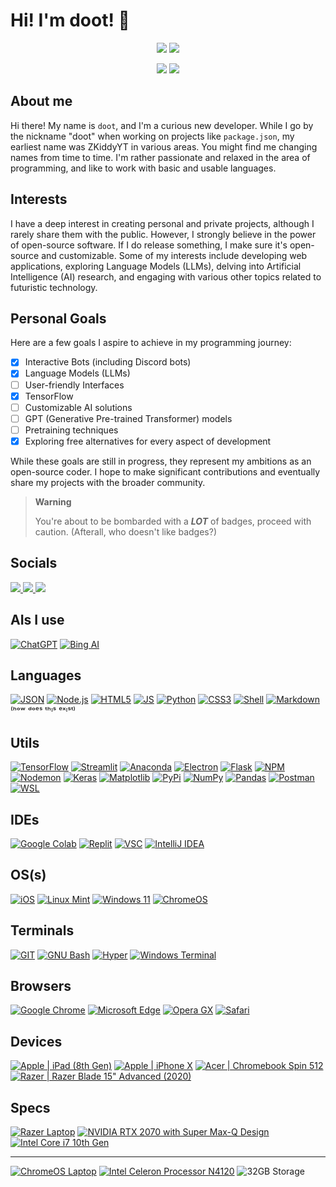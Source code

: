 # Hi! I'm doot! 👋
<p align="center">
  <a href="https://github.com/DenverCoder1/readme-typing-svg"><img src="https://readme-typing-svg.demolab.com?font=Jost&weight=450&duration=2500&pause=250&center=true&vCenter=true&multiline=true&repeat=true&width=435&height=135&lines=Hello+World!+I'm+doot!;I'm+a+curious+new+developer.;I+mainly+use+Python+in+my+code.;However+I+also+am+known+to+use%3A;JavaScript%2C+Node.JS%2C+CSS%2C+HTML%2C+and+more."></a>
  <a><img src="https://github-profile-trophy.vercel.app/?username=gh-doot"></a>
</p>
<p align="center">
	<a><img src="https://github.com/doot9215/doot9215/assets/48828036/e54fe3de-a157-4c5c-b958-916f5f7f66d6"></a>
	<img src="https://github.com/doot9215/doot9215/assets/48828036/f7f19de0-d87e-447e-b611-43c5382d2437">
</p>

## About me
Hi there! My name is `doot`, and I'm a curious new developer. While I go by the nickname "doot" when working on projects like `package.json`, my earliest name was ZKiddyYT in various areas. You might find me changing names from time to time. I'm rather passionate and relaxed in the area of programming, and like to work with basic and usable languages.

## Interests
I have a deep interest in creating personal and private projects, although I rarely share them with the public. However, I strongly believe in the power of open-source software. If I do release something, I make sure it's open-source and customizable. Some of my interests include developing web applications, exploring Language Models (LLMs), delving into Artificial Intelligence (AI) research, and engaging with various other topics related to futuristic technology.

## Personal Goals
Here are a few goals I aspire to achieve in my programming journey:
- [x] Interactive Bots (including Discord bots)
- [x] Language Models (LLMs)
- [ ] User-friendly Interfaces
- [x] TensorFlow
- [ ] Customizable AI solutions
- [ ] GPT (Generative Pre-trained Transformer) models
- [ ] Pretraining techniques
- [x] Exploring free alternatives for every aspect of development

While these goals are still in progress, they represent my ambitions as an open-source coder. I hope to make significant contributions and eventually share my projects with the broader community.

> **Warning**
> 
> You're about to be bombarded with a ***LOT*** of badges, proceed with caution. (Afterall, who doesn't like badges?)
## Socials
<a href="https://mail.google.com/mail/u/0/?fs=1&tf=cm&source=mailto&to=zayan.kiddy@gmail.com">
<img src="https://img.shields.io/badge/Gmail-D14836?style=for-the-badge&logo=gmail&logoColor=white">
</a>
<a href="https://discord.gg/F7wXcGJz">
<img src="https://img.shields.io/badge/Discord-5865F2?style=for-the-badge&logo=discord&logoColor=white">
</a>
<a href="https://reddit.com/u/lolthenubnub"><img src="https://img.shields.io/badge/Reddit-FF4500?style=for-the-badge&logo=reddit&logoColor=white"></a>

## AIs I use
[![ChatGPT](https://img.shields.io/badge/chatGPT-74aa9c?style=for-the-badge&logo=openai&logoColor=white)](https://chat.openai.com)
[![Bing AI](https://img.shields.io/badge/Bing%20AI-258FFA?style=for-the-badge&logo=Microsoft%20Bing&logoColor=white)](https://bing.com/chat)
## Languages
[![JSON](https://img.shields.io/badge/json-5E5C5C?style=for-the-badge&logo=json&logoColor=white)](https://www.json.org/)
[![Node.js](https://img.shields.io/badge/Node.js-339933?style=for-the-badge&logo=nodedotjs&logoColor=white)](https://nodejs.org/en)
[![HTML5](https://img.shields.io/badge/HTML5-E34F26?style=for-the-badge&logo=html5&logoColor=white)](https://html.com/)
[![JS](https://img.shields.io/badge/JavaScript-323330?style=for-the-badge&logo=javascript&logoColor=F7DF1E)](https://www.javascript.com/)
[![Python](https://img.shields.io/badge/Python-FFD43B?style=for-the-badge&logo=python&logoColor=blue)](https://www.python.org/)
[![CSS3](https://img.shields.io/badge/css3-%231572B6.svg?style=for-the-badge&logo=css3&logoColor=white)](https://css3.com/)
[![Shell](https://img.shields.io/badge/Shell_Script-121011?style=for-the-badge&logo=gnu-bash&logoColor=white)](https://www.shellscript.sh/)
[![Markdown](https://img.shields.io/badge/markdown-%23000000.svg?style=for-the-badge&logo=markdown&logoColor=white)](https://www.markdownguide.org/)
<a>⁽ʰᵒʷ ᵈᵒᵉˢ ᵗʰᶦˢ ᵉˣᶦˢᵗ⁾</a>

## Utils
[![TensorFlow](https://img.shields.io/badge/TensorFlow-FF6F00?style=for-the-badge&logo=TensorFlow&logoColor=white)](https://www.tensorflow.org/)
[![Streamlit](https://img.shields.io/badge/Streamlit-FF4B4B?style=for-the-badge&logo=Streamlit&logoColor=white)](https://streamlit.io/)
[![Anaconda](https://camo.githubusercontent.com/b92df6010fa9372dafa7b14aa96fe86d6a8c9175fbc8253b3c044aaa004ecf7e/68747470733a2f2f696d672e736869656c64732e696f2f62616467652f416e61636f6e64612d2532333434413833332e7376673f7374796c653d666f722d7468652d6261646765266c6f676f3d616e61636f6e6461266c6f676f436f6c6f723d7768697465)](https://www.anaconda.com/)
[![Electron](https://camo.githubusercontent.com/7fdbabca7249452643df5e88d7de38d26e94b5ed832defbeb9fd374a76805de4/68747470733a2f2f696d672e736869656c64732e696f2f62616467652f456c656374726f6e2d3139313937303f7374796c653d666f722d7468652d6261646765266c6f676f3d456c656374726f6e266c6f676f436f6c6f723d7768697465)](https://www.electronjs.org/)
[![Flask](https://camo.githubusercontent.com/43c40e9f61f01e780f4cfed5dafda9e3494310ba1b6ea11e20c4949e556a47c3/68747470733a2f2f696d672e736869656c64732e696f2f62616467652f666c61736b2d2532333030302e7376673f7374796c653d666f722d7468652d6261646765266c6f676f3d666c61736b266c6f676f436f6c6f723d7768697465)](https://flask.palletsprojects.com/en/2.3.x/)
[![NPM](https://camo.githubusercontent.com/e1d814ec600df8dc2af0c6a144e7b8578e6803f9ec855f5a829f140409db7788/68747470733a2f2f696d672e736869656c64732e696f2f62616467652f4e504d2d2532334342333833372e7376673f7374796c653d666f722d7468652d6261646765266c6f676f3d6e706d266c6f676f436f6c6f723d7768697465)](https://www.npmjs.com/)
[![Nodemon](https://camo.githubusercontent.com/b8461917fc768add9be8322c0549d8793830a941d32dc3b3d18fa5236b80768c/68747470733a2f2f696d672e736869656c64732e696f2f62616467652f4e4f44454d4f4e2d2532333332333333302e7376673f7374796c653d666f722d7468652d6261646765266c6f676f3d6e6f64656d6f6e266c6f676f436f6c6f723d25424244454144)](https://nodemon.io/)
[![Keras](https://img.shields.io/badge/Keras-FF0000?style=for-the-badge&logo=keras&logoColor=white)](https://keras.io/)
[![Matplotlib](https://img.shields.io/badge/Matplotlib-%23ffffff.svg?style=for-the-badge&logo=Matplotlib&logoColor=black)](https://matplotlib.org/)
[![PyPi](https://img.shields.io/badge/pypi-3775A9?style=for-the-badge&logo=pypi&logoColor=white)](https://pypi.org/)
[![NumPy](https://img.shields.io/badge/numpy-%23013243.svg?style=for-the-badge&logo=numpy&logoColor=white)](https://numpy.org/)
[![Pandas](https://img.shields.io/badge/pandas-%23150458.svg?style=for-the-badge&logo=pandas&logoColor=white)](https://pandas.pydata.org/)
[![Postman](https://img.shields.io/badge/Postman-FF6C37?style=for-the-badge&logo=postman&logoColor=white)](https://www.postman.com/)
[![WSL](https://img.shields.io/badge/WSL-0a97f5?style=for-the-badge&logo=linux&logoColor=white)](https://learn.microsoft.com/en-us/windows/wsl/about)

## IDEs
[![Google Colab](https://img.shields.io/badge/Colab-F9AB00?style=for-the-badge&logo=googlecolab&color=525252)](https://colab.google/)
[![Replit](https://img.shields.io/badge/replit-667881?style=for-the-badge&logo=replit&logoColor=white)](https://repl.it/)
[![VSC](https://img.shields.io/badge/VSCode-0078D4?style=for-the-badge&logo=visual%20studio%20code&logoColor=white)](https://code.visualstudio.com/)
[![IntelliJ IDEA](https://img.shields.io/badge/IntelliJIDEA-000000.svg?style=for-the-badge&logo=intellij-idea&logoColor=white)](https://www.jetbrains.com/idea/)
  
## OS(s)
[![iOS](https://img.shields.io/badge/iOS-000000?style=for-the-badge&logo=ios&logoColor=white)](https://www.apple.com/ios)
[![Linux Mint](https://img.shields.io/badge/Linux_Mint-87CF3E?style=for-the-badge&logo=linux-mint&logoColor=white)](https://linuxmint.com/)
[![Windows 11](https://img.shields.io/badge/Windows_11-0078d4?style=for-the-badge&logo=windows-11&logoColor=white)](https://www.microsoft.com/en-us/windows/windows-11)
[![ChromeOS](https://img.shields.io/badge/chrome%20os-3d89fc?style=for-the-badge&logo=google%20chrome&logoColor=white)](https://www.google.com/chromebook/chrome-os/)

## Terminals
[![GIT](https://img.shields.io/badge/GIT-E44C30?style=for-the-badge&logo=git&logoColor=white)](https://git-scm.com/)
[![GNU Bash](https://img.shields.io/badge/GNU%20Bash-4EAA25?style=for-the-badge&logo=GNU%20Bash&logoColor=white)](https://www.gnu.org/software/bash/)
[![Hyper](https://img.shields.io/badge/Hyper-000000?style=for-the-badge&logo=hyper&logoColor=white)](https://www.hyper.com/)
[![Windows Terminal](https://img.shields.io/badge/windows%20terminal-4D4D4D?style=for-the-badge&logo=windows%20terminal&logoColor=white)](https://apps.microsoft.com/store/detail/windows-terminal/9N0DX20HK701)

## Browsers
[![Google Chrome](https://img.shields.io/badge/Google_chrome-4285F4?style=for-the-badge&logo=Google-chrome&logoColor=white)](https://www.google.com/chrome/)
[![Microsoft Edge](https://img.shields.io/badge/Microsoft_Edge-0078D7?style=for-the-badge&logo=Microsoft-edge&logoColor=white)](https://www.microsoft.com/edge)
[![Opera GX](https://img.shields.io/badge/Opera%20GX-black?style=for-the-badge&logo=Opera&logoColor=fa1e4e)](https://www.opera.com/gx)
[![Safari](https://img.shields.io/badge/Safari-000000?style=for-the-badge&logo=Safari&logoColor=white)](https://www.apple.com/safari)

## Devices
[![Apple | iPad (8th Gen)](https://img.shields.io/badge/Apple-iPad_(8th%20Gen)-999999?style=for-the-badge&logo=apple&logoColor=white)](https://support.apple.com/kb/SP822?locale=en_US)
[![Apple | iPhone X](https://img.shields.io/badge/Apple-iPhone_X-999999?style=for-the-badge&logo=apple&logoColor=white)](https://support.apple.com/kb/sp770?locale=en_US)
[![Acer | Chromebook Spin 512](https://img.shields.io/badge/acer-chromebook_spin_512-lightgreen?style=for-the-badge&logo=acer&logoColor=white)](https://www.chromium.org/chromium-os/developer-information-for-chrome-os-devices/#sparky360:~:text=Acer%20Chromebook%20Spin%20512(R851TN))
[![Razer | Razer Blade 15" Advanced (2020)](https://img.shields.io/badge/Razer-Razer_Blade_15%E2%80%9D_Advanced_(2020)-super?style=for-the-badge&logo=razer&logoColor=super)](https://mysupport.razer.com/app/answers/detail/a_id/3618/~/razer-blade-15%E2%80%9D-advanced-%282020%29-%7C-rz09-0330x-support-%26-faqs)
	
## Specs
[![Razer Laptop](https://img.shields.io/badge/razer%20laptop-44D62D?style=for-the-badge&logo=razer&logoColor=252525)](https://razer.com/gaming-laptops)
[![NVIDIA RTX 2070 with Super Max-Q Design](https://img.shields.io/badge/NVIDIA-RTX%202070%20Super%20with%20Max--Q%20Design-SUPER76B900?style=for-the-badge&logo=nvidia&logoColor=white)](https://www.nvidia.com/en-me/geforce/20-series/)
[![Intel Core i7 10th Gen](https://img.shields.io/badge/Intel%20Core_i7_10th-0071C5?style=for-the-badge&logo=intel&logoColor=white)](https://www.intel.com/content/www/us/en/products/sku/202329/intel-core-i710875h-processor-16m-cache-up-to-5-10-ghz/specifications.html)
___
[![ChromeOS Laptop](https://img.shields.io/badge/ChromeOS_Laptop-4285F4?style=for-the-badge&logo=Google-chrome&logoColor=white)](https://www.google.com/chromebook)
[![Intel Celeron Processor N4120](https://img.shields.io/badge/Intel_Celeron_N4120-0071C5?style=for-the-badge&logo=intel&logoColor=white)](https://www.intel.com/content/www/us/en/products/sku/197309/intel-celeron-processor-n4120-4m-cache-up-to-2-60-ghz/specifications.html)
![32GB Storage](https://img.shields.io/badge/32GB-Storage-SUPER?style=for-the-badge&logo=flatpak&logoColor=white)
